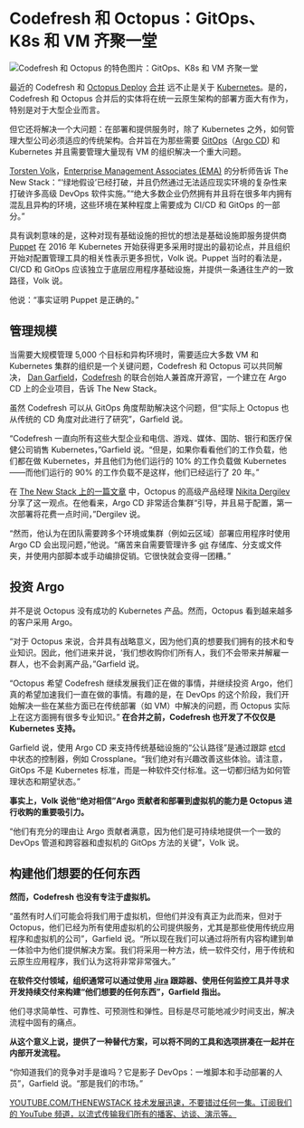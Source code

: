 # Codefresh 和 Octopus：GitOps、K8s 和 VM 齐聚一堂

![Codefresh 和 Octopus 的特色图片：GitOps、K8s 和 VM 齐聚一堂](https://cdn.thenewstack.io/media/2024/03/4460a067-serena-repice-lentini-igomdftkf-u-unsplash-1-1024x683.jpg)

最近的 Codefresh 和 [Octopus Deploy](https://octopus.com/?utm_content=inline-mention) [合并](https://octopus.com/blog/octopus-acquires-codefresh) 远不止是关于 [Kubernetes](https://thenewstack.io/kubernetes/)。是的，Codefresh 和 Octopus 合并后的实体将在统一云原生架构的部署方面大有作为，特别是对于大型企业而言。

但它还将解决一个大问题：在部署和提供服务时，除了 Kubernetes 之外，如何管理大型公司必须适应的传统架构。合并旨在为那些需要 [GitOps](https://thenewstack.io/how-enterprises-can-benefit-from-gitops/)（[Argo CD](https://thenewstack.io/why-argo-cd-is-the-lifeline-of-gitops/)) 和 Kubernetes 并且需要管理大量现有 VM 的组织解决一个重大问题。

[Torsten Volk](https://www.linkedin.com/in/torstenvolk)，[Enterprise Management Associates (EMA)](https://www.enterprisemanagement.com/) 的分析师告诉 The New Stack：“‘绿地假设’已经打破，并且仍然通过无法适应现实环境的复杂性来打破许多高级 DevOps 软件实施。”“绝大多数企业仍然拥有并且将在很多年内拥有混乱且异构的环境，这些环境在某种程度上需要成为 CI/CD 和 GitOps 的一部分。”

具有讽刺意味的是，这种对现有基础设施的担忧的想法是基础设施即服务提供商 [Puppet](https://thenewstack.io/5-myths-about-puppet/) 在 2016 年 Kubernetes 开始获得更多采用时提出的最初论点，并且组织开始对配置管理工具的相关性表示更多担忧，Volk 说。Puppet 当时的看法是，CI/CD 和 GitOps 应该独立于底层应用程序基础设施，并提供一条通往生产的一致路径，Volk 说。

他说：“事实证明 Puppet 是正确的。”

## 管理规模

当需要大规模管理 5,000 个目标和异构环境时，需要适应大多数 VM 和 Kubernetes 集群的组织是一个关键问题，Codefresh 和 Octopus 可以共同解决， [Dan Garfield](https://www.linkedin.com/in/dan-garfield/)，[Codefresh](https://thenewstack.io/codefresh-goes-open-core-with-argo-previews-open-gitops-1-0-release/) 的联合创始人兼首席开源官，一个建立在 Argo CD 上的企业项目，告诉 The New Stack。

虽然 Codefresh 可以从 GitOps 角度帮助解决这个问题，但“实际上 Octopus 也从传统的 CD 角度对此进行了研究”，Garfield 说。

“Codefresh 一直向所有这些大型企业和电信、游戏、媒体、国防、银行和医疗保健公司销售 Kubernetes，”Garfield 说。“但是，如果你看看他们的工作负载，他们都在做 Kubernetes，并且他们为他们运行的 10% 的工作负载做 Kubernetes——而他们运行的 90% 的工作负载不是这样，他们已经运行了 20 年。”

在 [The New Stack 上的一篇文章](https://thenewstack.io/how-far-can-you-go-with-argo/) 中，Octopus 的高级产品经理 [Nikita Dergilev](https://nz.linkedin.com/in/ndergilev) 分享了这一观点。在他看来，Argo CD 非常适合集群“引导，并且易于配置，第一次部署将花费一点时间，”Dergilev 说。

“然而，他认为在团队需要跨多个环境或集群（例如云区域）部署应用程序时使用 Argo CD 会出现问题，”他说。“痛苦来自需要管理许多 [git](https://thenewstack.io/git-at-15-how-git-changed-the-way-we-code/) 存储库、分支或文件夹，并使用内部脚本或手动编排促销。它很快就会变得一团糟。”

## 投资 Argo

并不是说 Octopus 没有成功的 Kubernetes 产品。然而，Octopus 看到越来越多的客户采用 Argo。

“对于 Octopus 来说，合并具有战略意义，因为他们真的想要我们拥有的技术和专业知识。因此，他们进来并说，‘我们想收购你们所有人，我们不会带来并解雇一群人，也不会剥离产品，”Garfield 说。

“Octopus 希望 Codefresh 继续发展我们正在做的事情，并继续投资 Argo，他们真的希望加速我们一直在做的事情。有趣的是，在 DevOps 的这个阶段，我们开始解决一些在某些方面已在传统部署（如 VM）中解决的问题，而 Octopus 实际上在这方面拥有很多专业知识。”
**在合并之前，Codefresh 也开发了不仅仅是 Kubernetes 支持。**

Garfield 说，使用 Argo CD 来支持传统基础设施的“公认路径”是通过跟踪 [etcd](https://etcd.io/) 中状态的控制器，例如 Crossplane。“我们绝对有兴趣改善这些体验。请注意，GitOps 不是 Kubernetes 标准，而是一种软件交付标准。这一切都归结为如何管理状态和期望状态。”

**事实上，Volk 说他“绝对相信”Argo 贡献者和部署到虚拟机的能力是 Octopus 进行收购的重要吸引力。**

“他们有充分的理由让 Argo 贡献者满意，因为他们是可持续地提供一个一致的 DevOps 管道和跨容器和虚拟机的 GitOps 方法的关键”，Volk 说。

## 构建他们想要的任何东西

**然而，Codefresh 也没有专注于虚拟机。**

“虽然有时人们可能会将我们用于虚拟机，但他们并没有真正为此而来，但对于 Octopus，他们已经为所有使用虚拟机的公司提供服务，尤其是那些使用传统应用程序和虚拟机的公司”，Garfield 说。“所以现在我们可以通过将所有内容构建到单一体验中为他们提供解决方案。我们将采用一种方法，统一软件交付，用于传统和云原生应用程序，我们认为这将非常非常强大。”

**在软件交付领域，组织通常可以通过使用 [Jira](https://thenewstack.io/open-source-jira-alternative-plane-lands/) 跟踪器、使用任何监控工具并寻求开发持续交付来构建“他们想要的任何东西”，Garfield 指出。**

他们寻求简单性、可靠性、可预测性和弹性。目标是尽可能地减少时间支出，解决流程中固有的痛点。

**从这个意义上说，提供了一种替代方案，可以将不同的工具和选项拼凑在一起并在内部开发流程。**

“你知道我们的竞争对手是谁吗？它是影子 DevOps：一堆脚本和手动部署的人员”，Garfield 说。“那是我们的市场。”

[
YOUTUBE.COM/THENEWSTACK
技术发展迅速，不要错过任何一集。订阅我们的 YouTube 频道，以流式传输我们所有的播客、访谈、演示等。
](https://youtube.com/thenewstack?sub_confirmation=1)